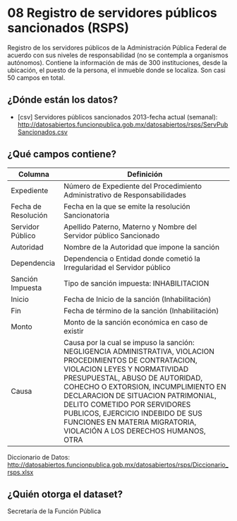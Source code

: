 # 08 Registro de servidores públicos sancionados (RSPS)
Registro de los servidores públicos de la Administración Pública Federal de acuerdo con sus niveles de responsabilidad (no se contempla a organismos autónomos). Contiene la información de más de 300 instituciones, desde la ubicación, el puesto de la persona, el inmueble donde se localiza. Son casi 50 campos en total.

## ¿Dónde están los datos?
+ [csv] Servidores públicos sancionados 2013-fecha actual (semanal): http://datosabiertos.funcionpublica.gob.mx/datosabiertos/rsps/ServPubSancionados.csv 

## ¿Qué campos contiene?
Columna | Definición 
------------ | -------------
Expediente | Número de Expediente del Procedimiento Administrativo de Responsabilidades
Fecha de Resolución | Fecha en la que se emite la resolución Sancionatoria
Servidor Público | Apellido Paterno, Materno y Nombre del Servidor público Sancionado
Autoridad | Nombre de la Autoridad que impone la sanción
Dependencia | Dependencia o Entidad donde cometió la Irregularidad el Servidor público
Sanción Impuesta | Tipo de sanción impuesta: INHABILITACION
Inicio | Fecha de Inicio de la sanción (Inhabilitación)
Fin | Fecha de término de la sanción (Inhabilitación)
Monto | Monto de la sanción económica en caso de existir
Causa | Causa por la cual se impuso la sanción: NEGLIGENCIA ADMINISTRATIVA, VIOLACION PROCEDIMIENTOS DE CONTRATACION,  VIOLACION LEYES Y NORMATIVIDAD PRESUPUESTAL, ABUSO DE AUTORIDAD, COHECHO O EXTORSION, INCUMPLIMIENTO EN DECLARACION DE SITUACION PATRIMONIAL, DELITO COMETIDO POR SERVIDORES PUBLICOS, EJERCICIO INDEBIDO DE SUS FUNCIONES EN MATERIA MIGRATORIA,  VIOLACIÓN A LOS DERECHOS HUMANOS, OTRA
 
Diccionario de Datos: http://datosabiertos.funcionpublica.gob.mx/datosabiertos/rsps/Diccionario_rsps.xlsx

## ¿Quién otorga el dataset?
Secretaría de la Función Pública
